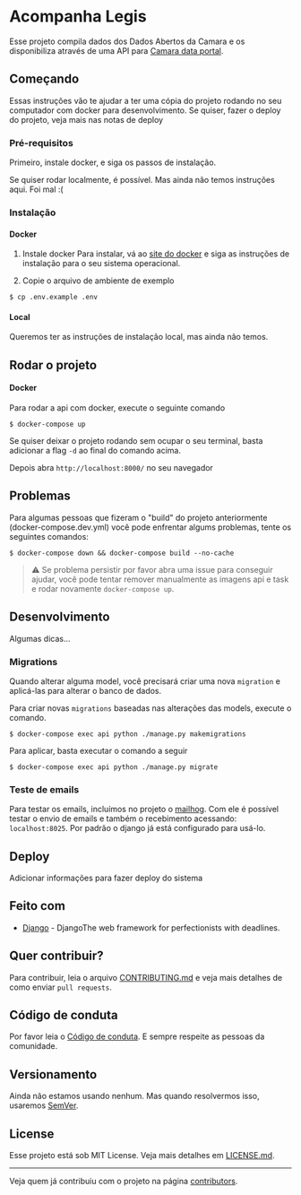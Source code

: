 # Acompanha Legis

Esse projeto compila dados dos Dados Abertos da Camara e os disponibiliza através de uma API para [Camara data portal](https://github.com/AcompanhaLegis/camara-data-portal).


## Começando

Essas instruções vão te ajudar a ter uma cópia do projeto rodando no seu computador com docker para desenvolvimento.
Se quiser, fazer o deploy do projeto, veja mais nas notas de deploy


### Pré-requisitos

Primeiro, instale docker, e siga os passos de instalação.

Se quiser rodar localmente, é possível. Mas ainda não temos instruções aqui. Foi mal :(


### Instalação

#### Docker

1. Instale docker
Para instalar, vá ao [site do docker](https://docs.docker.com/get-docker/)
e siga as instruções de instalação para o seu sistema operacional.

1. Copie o arquivo de ambiente de exemplo

```
$ cp .env.example .env
```


#### Local

Queremos ter as instruções de instalação local, mas ainda não temos.


## Rodar o projeto

#### Docker
Para rodar a api com docker, execute o seguinte comando
```
$ docker-compose up
```
Se quiser deixar o projeto rodando sem ocupar o seu terminal, basta adicionar a flag `-d` ao final do comando acima.

Depois abra `http://localhost:8000/` no seu navegador


## Problemas

Para algumas pessoas que fizeram o "build" do projeto anteriormente (docker-compose.dev.yml) você pode enfrentar algums problemas, tente os seguintes comandos:

````
$ docker-compose down && docker-compose build --no-cache
````

> :warning: Se problema persistir por favor abra uma issue para conseguir ajudar, você pode tentar remover manualmente as imagens api e task e rodar novamente `docker-compose up`.


## Desenvolvimento

Algumas dicas...


### Migrations

Quando alterar alguma model, você precisará criar uma nova `migration` e aplicá-las para alterar o banco de dados.

Para criar novas `migrations` baseadas nas alterações das models, execute o comando.

```
$ docker-compose exec api python ./manage.py makemigrations
```

Para aplicar, basta executar o comando a seguir

```
$ docker-compose exec api python ./manage.py migrate
```

### Teste de emails 

Para testar os emails, incluímos no projeto o [mailhog](https://github.com/mailhog/MailHog). Com ele é possível testar o envio de emails e também o recebimento acessando: `localhost:8025`. 
Por padrão o django já está configurado para usá-lo.


## Deploy

Adicionar informações para fazer deploy do sistema

## Feito com

* [Django](https://www.djangoproject.com/) - DjangoThe web framework for perfectionists with deadlines.

## Quer contribuir?

Para contribuir, leia o arquivo [CONTRIBUTING.md](tobedone) e veja mais detalhes de como enviar `pull requests`.

## Código de conduta
Por favor leia o [Código de conduta](https://github.com/AcompanhaLegis/code-of-conduct).
E sempre respeite as pessoas da comunidade.

## Versionamento

Ainda não estamos usando nenhum. Mas quando resolvermos isso, usaremos [SemVer](http://semver.org/).

## License

Esse projeto está sob MIT License. Veja mais detalhes em [LICENSE.md](LICENSE.md).

---
Veja quem já contribuiu com o projeto na página [contributors](https://github.com/your/project/contributors).
